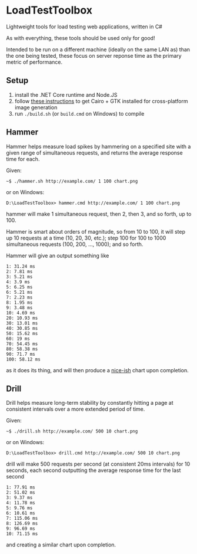 # LoadTestToolbox
Lightweight tools for load testing web applications, written in C#

As with everything, these tools should be used only for good!

Intended to be run on a different machine (ideally on the same LAN as) than the one being tested, these focus on server reponse time as the primary metric of performance.

## Setup

1. install the .NET Core runtime and Node.JS
1. follow [these instructions](https://github.com/Automattic/node-canvas#installation) to get Cairo + GTK installed for cross-platform image generation
1. run `./build.sh` (or `build.cmd` on Windows) to compile

## Hammer

Hammer helps measure load spikes by hammering on a specified site with a given range of simultaneous requests, and returns the average response time for each.

Given:

    ~$ ./hammer.sh http://example.com/ 1 100 chart.png
    
or on Windows:

    D:\LoadTestToolbox> hammer.cmd http://example.com/ 1 100 chart.png

hammer will make 1 simultaneous request, then 2, then 3, and so forth, up to 100.

Hammer is smart about orders of magnitude, so from 10 to 100, it will step up 10 requests at a time (10, 20, 30, etc.); step 100 for 100 to 1000 simultaneous requests (100, 200, ..., 1000); and so forth.

Hammer will give an output something like 

    1: 31.24 ms
    2: 7.81 ms
    3: 5.21 ms
    4: 3.9 ms
    5: 6.25 ms
    6: 5.21 ms
    7: 2.23 ms
    8: 1.95 ms
    9: 3.48 ms
    10: 4.69 ms
    20: 10.93 ms
    30: 13.01 ms
    40: 30.85 ms
    50: 15.62 ms
    60: 19 ms
    70: 54.45 ms
    80: 58.38 ms
    90: 71.7 ms
    100: 58.12 ms

as it does its thing, and will then produce a [nice-ish](https://github.com/stevedesmond-ca/LoadTestToolbox/issues/1) chart upon completion.

## Drill

Drill helps measure long-term stability by constantly hitting a page at consistent intervals over a more extended period of time.

Given:

    ~$ ./drill.sh http://example.com/ 500 10 chart.png
    
or on Windows:

    D:\LoadTestToolbox> drill.cmd http://example.com/ 500 10 chart.png
    
drill will make 500 requests per second (at consistent 20ms intervals) for 10 seconds, each second outputting the average response time for the last second

    1: 77.91 ms
    2: 51.02 ms
    3: 9.37 ms
    4: 11.78 ms
    5: 9.76 ms
    6: 10.61 ms
    7: 115.06 ms
    8: 126.69 ms
    9: 96.69 ms
    10: 71.15 ms
    
and creating a similar chart upon completion.
